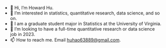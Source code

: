 - 👋 Hi, I’m Howard Hu.
- 👀 I’m interested in statistics, quantitative research, data science, and so on.
- 🌱 I am a graduate student major in Statistics at the University of Virginia. 
- 💞️ I’m looking to have a full-time quantitative research or data science job in 2023. 
- 📫 How to reach me. Email huhao63889@gmail.com.

<!---
Haohao99/Haohao99 is a ✨ special ✨ repository because its `README.md` (this file) appears on your GitHub profile.
You can click the Preview link to take a look at your changes.
--->
